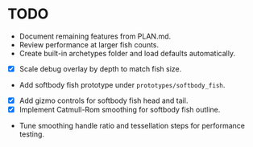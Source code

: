 # TODO
- Document remaining features from PLAN.md.
- Review performance at larger fish counts.
- Create built-in archetypes folder and load defaults automatically.
- [x] Scale debug overlay by depth to match fish size.
- Add softbody fish prototype under `prototypes/softbody_fish`.
- [x] Add gizmo controls for softbody fish head and tail.
- [x] Implement Catmull-Rom smoothing for softbody fish outline.
- Tune smoothing handle ratio and tessellation steps for performance testing.

